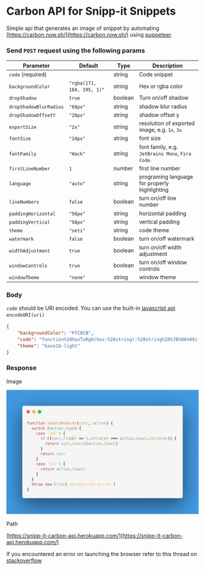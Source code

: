 # Carbon API for Snipp-it Snippets

Simple api that generates an image of snippet by automating [https://carbon.now.sh/](https://carbon.now.sh/) using [puppeteer](https://github.com/puppeteer/puppeteer).

### Send `POST` request using the following params

| Parameter              | Default                    | Type    | Description                                      |
| ---------------------- | -------------------------- | ------- | ------------------------------------------------ |
| `code` (required)      |                            | string  | Code snippet                                     |
| `backgroundColor`      | `"rgba(171, 184, 195, 1)"` | string  | Hex or rgba color                                |
| `dropShadow`           | `true`                     | boolean | Turn on/off shadow                               |
| `dropShadowBlurRadius` | `"68px"`                   | string  | shadow blur radius                               |
| `dropShadowOffsetY`    | `"20px"`                   | string  | shadow offset y                                  |
| `exportSize`           | `"2x"`                     | string  | resolution of exported image, e.g. `1x`, `3x`    |
| `fontSize`             | `"14px"`                   | string  | font size                                        |
| `fontFamily`           | `"Hack"`                   | string  | font family, e.g. `JetBrains Mono`, `Fira Code`. |
| `firstLineNumber`      | `1`                        | number  | first line number                                |
| `language`             | `"auto"`                   | string  | programing language for properly highlighting    |
| `lineNumbers`          | `false`                    | boolean | turn on/off line number                          |
| `paddingHorizontal`    | `"56px"`                   | string  | horizontal padding                               |
| `paddingVertical`      | `"56px"`                   | string  | vertical padding                                 |
| `theme`                | `"seti"`                   | string  | code theme                                       |
| `watermark`            | `false`                    | boolean | turn on/off watermark                            |
| `widthAdjustment`      | `true`                     | boolean | turn on/off width adjustment                     |
| `windowControls`       | `true`                     | boolean | turn on/off window controls                      |
| `windowTheme`          | `"none"`                   | string  | window theme                                     |

### Body

`code` should be URI encoded. You can use the built-in [javascript api](https://developer.mozilla.org/en-US/docs/Web/JavaScript/Reference/Global_Objects/encodeURI) `encodeURI(uri)`

```json
{
	"backgroundColor": "FFC0CB",
	"code": "function%20hexToRgb(hex:%20string):%20string%20%7B%0A%09if%20(hex.length%20!=%206)%20%7B%0A%09%09throw%20new%20Error('Only%20six-digit%20hex%20colors%20are%20allowed');%0A%09%7D%0A%0A%09let%20aRgbHex:%20any%20=%20hex.match(/.%7B1,2%7D/g);%0A%09let%20aRgb%20=%20%5B%0A%09%09parseInt(aRgbHex%5B0%5D,%2016),%0A%09%09parseInt(aRgbHex%5B1%5D,%2016),%0A%09%09parseInt(aRgbHex%5B2%5D,%2016)%0A%09%5D;%0A%0A%09return%20%60rgba($%7BaRgb%5B0%5D%7D,%20$%7BaRgb%5B1%5D%7D,%20$%7BaRgb%5B2%5D%7D)%60;%0A%7D",
	"theme": "base16-light"
}
```

### Response

Image

![snippet](/public/example.png)

Path

[https://snipp-it-carbon-api.herokuapp.com/](https://snipp-it-carbon-api.herokuapp.com/)

If you encountered an error on launching the browser refer to this thread on [stackoverflow](https://stackoverflow.com/questions/63177218/puppeteer-on-heroku-failed-to-launch-the-browser-process)
